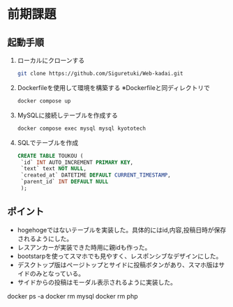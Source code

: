 # 前期課題


## 起動手順
1. ローカルにクローンする
    ```bash
    git clone https://github.com/Siguretuki/Web-kadai.git
    ```
2. Dockerfileを使用して環境を構築する
※Dockerfileと同ディレクトリで
   ```bash
   docker compose up
   ```
3. MySQLに接続しテーブルを作成する
   ``` bash
   docker compose exec mysql mysql kyototech
   ```
4. SQLでテーブルを作成
   ``` sql
   CREATE TABLE TOUKOU (
    `id` INT AUTO_INCREMENT PRIMARY KEY,
    `text` text NOT NULL,
    `created_at` DATETIME DEFAULT CURRENT_TIMESTAMP,
    `parent_id` INT DEFAULT NULL
    );
   ```

## ポイント
- hogehogeではないテーブルを実装した。具体的にはid,内容,投稿日時が保存されるようにした。
- レスアンカーが実装できた時用に親idも作った。
- bootstarpを使ってスマホでも見やすく、レスポンシブなデザインにした。
- デスクトップ版はページトップとサイドに投稿ボタンがあり、スマホ版はサイドのみとなっている。
- サイドからの投稿はモーダル表示されるように実装した。


docker ps -a
docker rm mysql
docker rm php

